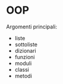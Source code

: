 # OOP

Argomenti principali:
- liste
- sottoliste
- dizionari
- funzioni
- moduli
- classi
- metodi
